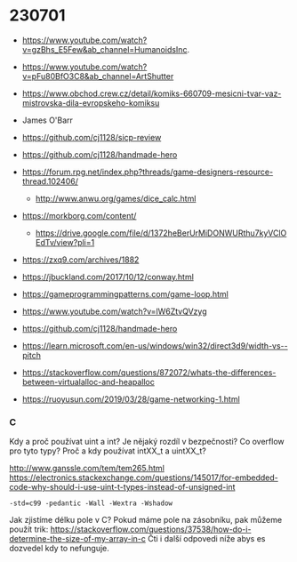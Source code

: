 # 230701

- https://www.youtube.com/watch?v=gzBhs_E5Few&ab_channel=HumanoidsInc.
- https://www.youtube.com/watch?v=pFu80BfO3C8&ab_channel=ArtShutter
- https://www.obchod.crew.cz/detail/komiks-660709-mesicni-tvar-vaz-mistrovska-dila-evropskeho-komiksu
- James O'Barr
- https://github.com/cj1128/sicp-review
- https://github.com/cj1128/handmade-hero
- https://forum.rpg.net/index.php?threads/game-designers-resource-thread.102406/
  - http://www.anwu.org/games/dice_calc.html
- https://morkborg.com/content/
  - https://drive.google.com/file/d/1372heBerUrMiDONWURthu7kyVClOEdTv/view?pli=1

- https://zxq9.com/archives/1882
- https://jbuckland.com/2017/10/12/conway.html
- https://gameprogrammingpatterns.com/game-loop.html
- https://www.youtube.com/watch?v=lW6ZtvQVzyg

- https://github.com/cj1128/handmade-hero
- https://learn.microsoft.com/en-us/windows/win32/direct3d9/width-vs--pitch
- https://stackoverflow.com/questions/872072/whats-the-differences-between-virtualalloc-and-heapalloc
- https://ruoyusun.com/2019/03/28/game-networking-1.html

### C 

Kdy a proč používat uint a int?
Je nějaký rozdíl v bezpečnosti? Co overflow pro tyto typy?
Proč a kdy používat intXX_t a uintXX_t? 

http://www.ganssle.com/tem/tem265.html
https://electronics.stackexchange.com/questions/145017/for-embedded-code-why-should-i-use-uint-t-types-instead-of-unsigned-int

```
-std=c99 -pedantic -Wall -Wextra -Wshadow
```

Jak zjistíme délku pole v C?
Pokud máme pole na zásobníku, pak můžeme použít trik:
https://stackoverflow.com/questions/37538/how-do-i-determine-the-size-of-my-array-in-c
Čti i další odpovedi níže abys es dozvedel kdy to nefunguje.